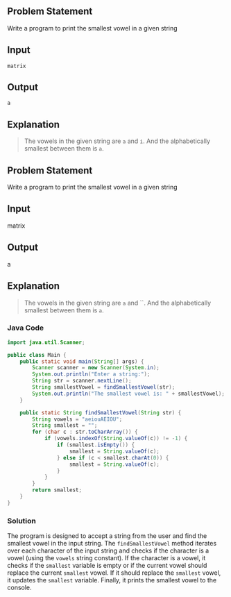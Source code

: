 ## Problem Statement

Write a program to print the smallest vowel in a given string

## Input

    matrix

## Output

    a

## Explanation

> The vowels in the given string are `a` and `i`.
> And the alphabetically smallest between them is `a`.


## Problem Statement
Write a program to print the smallest vowel in a given string

## Input
matrix

## Output
a

## Explanation
> The vowels in the given string are `a` and ``.
> And the alphabetically smallest between them is `a`.

### Java Code

```java
import java.util.Scanner;

public class Main {
    public static void main(String[] args) {
        Scanner scanner = new Scanner(System.in);
        System.out.println("Enter a string:");
        String str = scanner.nextLine();
        String smallestVowel = findSmallestVowel(str);
        System.out.println("The smallest vowel is: " + smallestVowel);
    }

    public static String findSmallestVowel(String str) {
        String vowels = "aeiouAEIOU";
        String smallest = "";
        for (char c : str.toCharArray()) {
            if (vowels.indexOf(String.valueOf(c)) != -1) {
                if (smallest.isEmpty()) {
                    smallest = String.valueOf(c);
                } else if (c < smallest.charAt(0)) {
                    smallest = String.valueOf(c);
                }
            }
        }
        return smallest;
    }
}
```

### Solution

The program is designed to accept a string from the user and find the smallest vowel in the input string. The `findSmallestVowel` method iterates over each character of the input string and checks if the character is a vowel (using the `vowels` string constant). If the character is a vowel, it checks if the `smallest` variable is empty or if the current vowel should replace the current `smallest` vowel. If it should replace the `smallest` vowel, it updates the `smallest` variable. Finally, it prints the smallest vowel to the console.